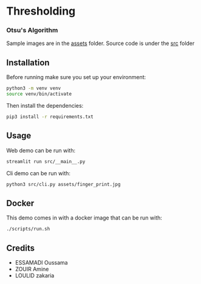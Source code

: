 # Thresholding
### Otsu's Algorithm

Sample images are in the [assets](./assets) folder.
Source code is under the [src](./src/) folder

## Installation

Before running make sure you set up your environment:

```sh
python3 -m venv venv
source venv/bin/activate
```

Then install the dependencies:

```sh
pip3 install -r requirements.txt
```

## Usage

Web demo can be run with:

```sh
streamlit run src/__main__.py
```

Cli demo can be run with:

```sh
python3 src/cli.py assets/finger_print.jpg
```

## Docker

This demo comes in with a docker image that can be run with:

```sh
./scripts/run.sh
```

## Credits

- ESSAMADI Oussama
- ZOUIR Amine
- LOULID zakaria